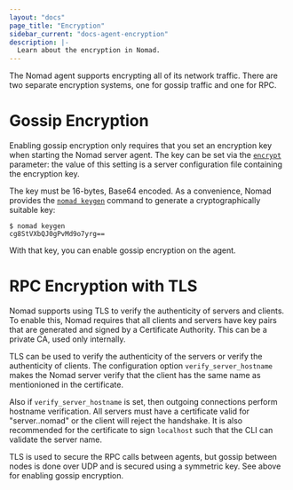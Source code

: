 ```yaml
---
layout: "docs"
page_title: "Encryption"
sidebar_current: "docs-agent-encryption"
description: |-
  Learn about the encryption in Nomad.
---
```


The Nomad agent supports encrypting all of its network traffic. There are
two separate encryption systems, one for gossip traffic and one for RPC.

# Gossip Encryption

Enabling gossip encryption only requires that you set an encryption key when
starting the Nomad server agent. The key can be set via the [`encrypt`](/docs/agent/config.html#encrypt) parameter: the
value of this setting is a server configuration file containing the encryption key.

The key must be 16-bytes, Base64 encoded. As a convenience, Nomad provides the
[`nomad keygen`](/docs/commands/keygen.html) command to generate a cryptographically suitable key:

```
$ nomad keygen
cg8StVXbQJ0gPvMd9o7yrg==

```

With that key, you can enable gossip encryption on the agent.


# RPC Encryption with TLS

Nomad supports using TLS to verify the authenticity of servers and clients. To
enable this, Nomad requires that all clients and servers have key pairs that are
generated and signed by a Certificate Authority. This can be a private CA, used
only internally. 

TLS can be used to verify the authenticity of the servers or verify the
authenticity of clients. The configuration option `verify_server_hostname` makes
the Nomad server verify that the client has the same name as mentionioned in the
certificate.

Also if `verify_server_hostname` is set, then outgoing connections perform
hostname verification. All servers must have a certificate valid for
"server.<region>.nomad" or the client will reject the handshake. It is also
recommended for the certificate to sign `localhost` such that the CLI can
validate the server name.

TLS is used to secure the RPC calls between agents, but gossip between nodes is
done over UDP and is secured using a symmetric key. See above for enabling
gossip encryption.

